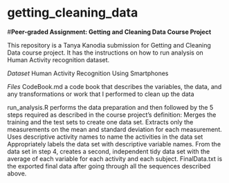 # getting_cleaning_data

#**Peer-graded Assignment: Getting and Cleaning Data Course Project**

This repository is a Tanya Kanodia submission for Getting and Cleaning Data course project. It has the instructions on how to run analysis on Human Activity recognition dataset.

*Dataset*
Human Activity Recognition Using Smartphones

*Files*
CodeBook.md a code book that describes the variables, the data, and any transformations or work that I performed to clean up the data

run_analysis.R performs the data preparation and then followed by the 5 steps required as described in the course project’s definition:
Merges the training and the test sets to create one data set.
Extracts only the measurements on the mean and standard deviation for each measurement.
Uses descriptive activity names to name the activities in the data set
Appropriately labels the data set with descriptive variable names.
From the data set in step 4, creates a second, independent tidy data set with the average of each variable for each activity and each subject.
FinalData.txt is the exported final data after going through all the sequences described above.
